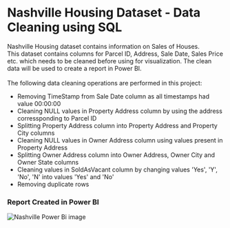 <H1> Nashville Housing Dataset - Data Cleaning using SQL</H1>
Nashville Housing dataset contains information on Sales of Houses.  <Br>
This dataset contains columns for Parcel ID, Address, Sale Date, Sales Price etc. which needs to be cleaned before using for visualization.  The clean data will be used to create a report in Power BI. <Br> <Br>
The following data cleaning operations are performed in this project:
 <ul>
  <li>Removing TimeStamp from Sale Date column as all timestamps had value 00:00:00 </li>
  <li>Cleaning NULL values in Property Address column by using the address corressponding to Parcel ID</li>
  <li>Splitting Property Address column into Property Address and Property City columns </li>
  <li>Cleaning NULL values in Owner Address column using values present in Property Address </li>
  <li>Splitting Owner Address column into Owner Address, Owner City and Owner State columns </li>
  <li>Cleaning values in SoldAsVacant column by changing values 'Yes', 'Y', 'No', 'N' into values 'Yes' and 'No'</li>
   <li>Removing duplicate rows</li>
</ul> 
<H3>Report Created in Power BI</H3>

![Nashville Power Bi image](https://github.com/SaVignesh/Data-Analysis-Projects/assets/47379614/09c52e5e-5f62-40fe-b373-9d9298233bb3)
